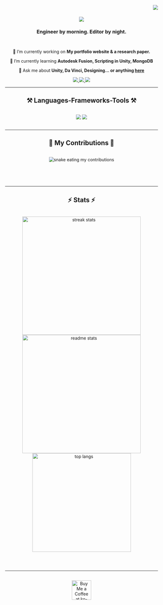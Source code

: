 <img align="right" src="https://visitor-badge.laobi.icu/badge?page_id=Chinmay-HS.Chinmay-HS" />

<h1 align="center">
    <img src="https://readme-typing-svg.herokuapp.com?font=Doto&weight=500&size=40&duration=2750&pause=750&color=B1C0F7&center=true&vCenter=true&width=435&lines=Hello+There+%3AD;%E0%A4%A8%E0%A4%AE%E0%A4%B8%E0%A5%8D%E0%A4%95%E0%A4%BE%E0%A4%B0;Bonjour;%E0%A4%A8%E0%A4%AE%E0%A4%B8%E0%A5%8D%E0%A4%A4%E0%A5%87;Hallo"/>
</h1>


<h3 align="center">Engineer by morning. Editor by night.</h3>

<br/>

<div align="center">
 
 🔭 I’m currently working on **My portfolio website & a research paper.**
 
 🌱 I’m currently learning **Autodesk Fusion, Scripting in Unity, MongoDB**

💬 Ask me about **Unity, Da Vinci, Designing... or anything [here](https://github.com/Chinmay-HS/Chinmay-HS/issues)**

 </div>
 
<div align="center"> 
  <a href="mailto:sawantchinmay110@gmail.com">
    <img src="https://img.shields.io/badge/Gmail-333333?style=for-the-badge&logo=gmail&logoColor=white" />
  </a>
  <a href="https://www.linkedin.com/in/chinmay-sawant-8b3282266/" target="_blank">
    <img src="https://img.shields.io/badge/LinkedIn-0077B5?style=for-the-badge&logo=linkedin&logoColor=white" target="_blank" />
  </a>
  <a href="https://Chinmay-HS.github.io" target="_blank">
     <img src="https://img.shields.io/badge/Portfolio-FF5722?style=for-the-badge&logo=todoist&logoColor=white" target="_blank" /> <!-- sqlite, safari, google-chrome are other good icon options -->
  </a>
</div>

 <hr/>
 
<h2 align="center">⚒️ Languages-Frameworks-Tools ⚒️</h2>
<br/>
<div align="center">
    <img src="https://skillicons.dev/icons?i=react,html,vscode,github,figma,git,nodejs,python,js,express,mongodb,java,mysql"/>
    <img src="https://skillicons.dev/icons?i=cs,autocad,ai,ps,pr,ae,au,blender,unity,xd,rider" /><br>
</div>

<br/>
<hr/>

<div align="center">
  <h2>🐍 My Contributions 🐍</h2>
  <br>
  <img alt="snake eating my contributions" src="https://raw.githubusercontent.com/Chinmay-HS/Chinmay-HS/output/github-contribution-grid-snake.svg" />
  
  <br/><br/><br/>
</div>

<hr/>

<h2 align="center">⚡ Stats ⚡</h2>
<br>
<div align=center>
  <img width=390 src="https://github-readme-streak-stats-Chinmay-HS.vercel.app/?user=Chinmay-HS&count_private=true&theme=react&border_radius=10" alt="streak stats"/>
  <img width=390 src="https://github-readme-stats-Chinmay-HS.vercel.app/api?username=Chinmay-HS&count_private=true&show_icons=true&theme=react&rank_icon=github&border_radius=10" alt="readme stats" />
  <br/>
  <img width=325 align="center" src="https://github-readme-stats-Chinmay-HS.vercel.app/api/top-langs/?username=Chinmay-HS&hide=HTML&langs_count=8&layout=compact&theme=react&border_radius=10&size_weight=0.5&count_weight=0.5&exclude_repo=github-readme-stats" alt="top langs" />
</div>

<br/><br/>

<hr/>

<br/>

<div align="center">
<a href='https://ko-fi.com/V7V4RAK9C' target='_blank'><img height='64' style='border:0px;height:64px;' src='https://storage.ko-fi.com/cdn/kofi1.png?v=3' border='0' alt='Buy Me a Coffee at ko-fi.com' /></a>
</div>

<br/>

<!--
**Chinmay-HS/Chinmay-HS** is a ✨ _special_ ✨ repository because its `README.md` (this file) appears on your GitHub profile.

Here are some ideas to get you started:

- 🔭 I’m currently working on ...
- 🌱 I’m currently learning ...
- 👯 I’m looking to collaborate on ...
- 🤔 I’m looking for help with ...
- 💬 Ask me about ...
- 📫 How to reach me: ...
- 😄 Pronouns: ...
- ⚡ Fun fact: ...
-->


<!--
**Chinmay-HS/Chinmay-HS** is a ✨ _special_ ✨ repository because its `README.md` (this file) appears on your GitHub profile.

Here are some ideas to get you started:

- 🔭 I’m currently working on ...
- 🌱 I’m currently learning ...
- 👯 I’m looking to collaborate on ...
- 🤔 I’m looking for help with ...
- 💬 Ask me about ...
- 📫 How to reach me: ...
- 😄 Pronouns: ...
- ⚡ Fun fact: ...
-->
